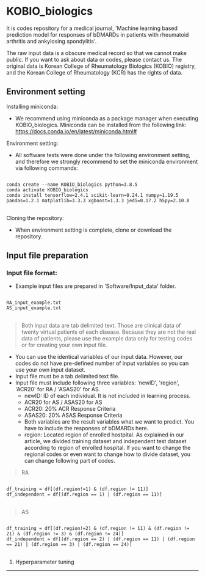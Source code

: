 KOBIO_biologics
===============

It is codes repository for a medical journal, 'Machine learning based prediction model for responses of bDMARDs in patients with rheumatoid arthritis and ankylosing spondylitis'.

The raw input data is a obscure medical record so that we cannot make public. If you want to ask about data or codes, please contact us. The original data is Korean College of Rheumatology Biologics (KOBIO) registry, and the Korean College of Rheumatology (KCR) has the rights of data.

Environment setting
-------------------

Installing miniconda:
* We recommend using miniconda as a package manager when executing KOBIO_biologics. Miniconda can be installed from the following link: https://docs.conda.io/en/latest/miniconda.html#

Environment setting:
* All software tests were done under the following environment setting, and therefore we strongly recommend to set the miniconda environment via following commands:

<pre>
<code>
conda create --name KOBIO_biologics python=3.8.5
conda activate KOBIO_biologics
conda install tensorflow=2.4.1 scikit-learn=0.24.1 numpy=1.19.5 pandas=1.2.1 matplotlib=3.3.3 xgboost=1.3.3 jedi=0.17.2 h5py=2.10.0
</code>
</pre>

Cloning the repository:
* When environment setting is complete, clone or download the repository. 

Input file preparation
----------------------

### Input file format:

* Example input files are prepared in 'Software/Input_data' folder. 

<pre>
<code>
RA_input_example.txt
AS_input_example.txt
</code>
</pre>

> Both input data are tab delimited text. Those are clinical data of twenty virtual patients of each disease. Because they are not the real data of patients, please use the example data only for testing codes or for creating your own input file.

* You can use the identical variables of our input data. However, our codes do not have pre-defined number of input variables so you can use your own input dataset. 
* Input file must be a tab delimited text file.
* Input file must include following three variables: 'newID', 'region', 'ACR20' for RA / 'ASAS20' for AS.
  *  newID: ID of each individual. It is not included in learning process.
  *  ACR20 for AS / ASAS20 for AS
    *  ACR20: 20% ACR Response Criteria
    *  ASAS20: 20% ASAS Response Criteria
    *  Both variables are the result variables what we want to predict. You have to include the responses of bDMARDs here.
  *  region: Located region of enrolled hostpital. As explained in our article, we divided training dataset and independent test dataset according to region of enrolled hospital. If you want to change the regional codes or even want to change how to divide dataset, you can change following part of codes.

> RA
<pre>
<code>
df_training = df[(df.region!=1) & (df.region != 11)]
df_independent = df[(df.region == 1) | (df.region == 11)]
</code>
</pre>

> AS
<pre>
<code>
df_training = df[(df.region!=2) & (df.region != 11) & (df.region != 21) & (df.region != 3) & (df.region != 24)]
df_independent = df[(df.region == 2) | (df.region == 11) | (df.region == 21) | (df.region == 3) | (df.region == 24)]
</code>
</pre>

1. Hyperparameter tuning
------------------------

